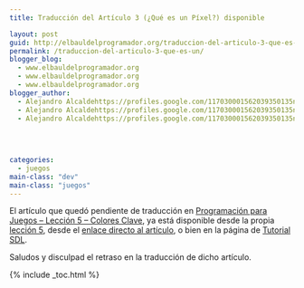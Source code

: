 ```yaml
---
title: Traducción del Artículo 3 (¿Qué es un Píxel?) disponible

layout: post
guid: http://elbauldelprogramador.org/traduccion-del-articulo-3-que-es-un-pixel-disponible/
permalink: /traduccion-del-articulo-3-que-es-un/
blogger_blog:
  - www.elbauldelprogramador.org
  - www.elbauldelprogramador.org
  - www.elbauldelprogramador.org
blogger_author:
  - Alejandro Alcaldehttps://profiles.google.com/117030001562039350135noreply@blogger.com
  - Alejandro Alcaldehttps://profiles.google.com/117030001562039350135noreply@blogger.com
  - Alejandro Alcaldehttps://profiles.google.com/117030001562039350135noreply@blogger.com

  
  
  
categories:
  - juegos
main-class: "dev"
main-class: "juegos"
---
```

El artículo que quedó pendiente de traducción en [Programación para Juegos &#8211; Lección 5 &#8211; Colores Clave][1], ya está disponible desde la propia [lección 5][1], desde el [enlace directo al artículo][2], o bien en la página de [Tutorial SDL][3].

Saludos y disculpad el retraso en la traducción de dicho artículo.



 [1]: https://elbauldelprogramador.com/programacion-para-juegos-leccion-5/
 [2]: https://elbauldelprogramador.com/programacion-para-juegos-articulo-3-que/
 [3]: http://bashyc.blogspot.com/p/tutorial-sdl.html

{% include _toc.html %}
